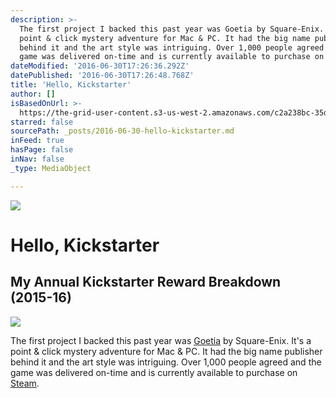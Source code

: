 ```yaml
---
description: >-
  The first project I backed this past year was Goetia by Square-Enix. It’s a
  point & click mystery adventure for Mac & PC. It had the big name publisher
  behind it and the art style was intriguing. Over 1,000 people agreed and the
  game was delivered on-time and is currently available to purchase on Steam.
dateModified: '2016-06-30T17:26:36.292Z'
datePublished: '2016-06-30T17:26:48.768Z'
title: 'Hello, Kickstarter'
author: []
isBasedOnUrl: >-
  https://the-grid-user-content.s3-us-west-2.amazonaws.com/c2a238bc-35d6-40ae-b3cd-2b1f99f7e8bc.jpg
starred: false
sourcePath: _posts/2016-06-30-hello-kickstarter.md
inFeed: true
hasPage: false
inNav: false
_type: MediaObject

---
```

![](https://the-grid-user-content.s3-us-west-2.amazonaws.com/c2a238bc-35d6-40ae-b3cd-2b1f99f7e8bc.jpg)

# Hello, Kickstarter

## My Annual Kickstarter Reward Breakdown (2015-16)
![](https://the-grid-user-content.s3-us-west-2.amazonaws.com/de201622-77bc-4754-bf27-b39149d39e78.png)

The first project I backed this past year was [Goetia][0] by Square-Enix. It's a point & click mystery adventure for Mac & PC. It had the big name publisher behind it and the art style was intriguing. Over 1,000 people agreed and the game was delivered on-time and is currently available to purchase on [Steam][1].

[0]: http://playgoetia.com/
[1]: http://store.steampowered.com/agecheck/app/421740/